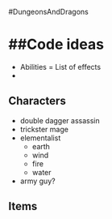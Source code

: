 ﻿#DungeonsAndDragons

##Code ideas
==
- Abilities = List of effects
- 

## Characters
- double dagger assassin
- trickster mage
- elementalist
	- earth
	- wind
	- fire
	- water
- army guy?

## Items

